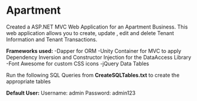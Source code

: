 # Apartment
Created a ASP.NET MVC Web Application for an Apartment Business. This web application allows you to create, update , edit and delete Tenant Information and Tenant Transactions.

**Frameworks used:**
 -Dapper for ORM
 -Unity Container for MVC to apply Dependency Inversion and Constructor Injection for the DataAccess Library
 -Font Awesome for custom CSS icons
 -jQuery Data Tables

Run the following SQL Queries from **CreateSQLTables.txt** to create the appropriate tables

**Default User:**
Username: admin
Password: admin123
